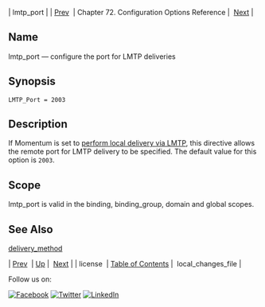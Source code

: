 | lmtp_port |
| [Prev](conf.ref.license.php)  | Chapter 72. Configuration Options Reference |  [Next](conf.ref.local_changes_file.php) |

<a name="conf.ref.lmtp_port"></a>
## Name

lmtp_port — configure the port for LMTP deliveries

## Synopsis

`LMTP_Port = 2003`

<a name="idp25116032"></a>
## Description

If Momentum is set to [perform local delivery via LMTP](conf.ref.delivery_method.php "delivery_method"), this directive allows the remote port for LMTP delivery to be specified. The default value for this option is `2003`.

<a name="idp25119152"></a>
## Scope

lmtp_port is valid in the binding, binding_group, domain and global scopes.

<a name="idp25121024"></a>
## See Also

[delivery_method](conf.ref.delivery_method.php "delivery_method")

| [Prev](conf.ref.license.php)  | [Up](config.options.ref.php) |  [Next](conf.ref.local_changes_file.php) |
| license  | [Table of Contents](index.php) |  local_changes_file |

Follow us on:

[![Facebook](https://support.messagesystems.com/images/icon-facebook.png)](http://www.facebook.com/messagesystems) [![Twitter](https://support.messagesystems.com/images/icon-twitter.png)](http://twitter.com/#!/MessageSystems) [![LinkedIn](https://support.messagesystems.com/images/icon-linkedin.png)](http://www.linkedin.com/company/message-systems)